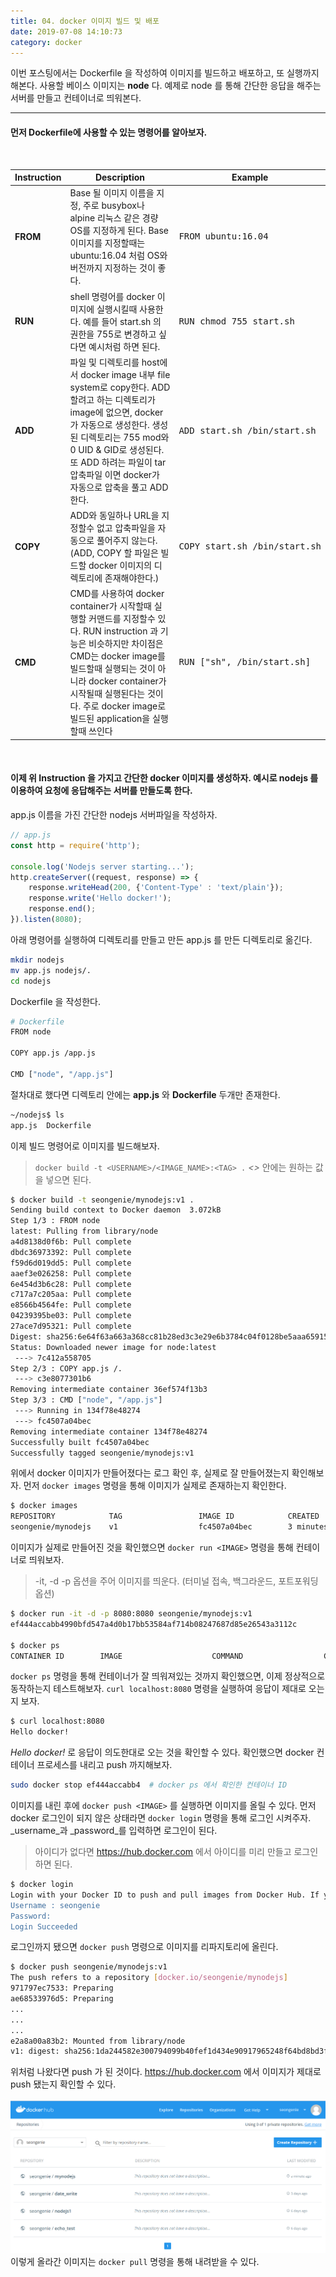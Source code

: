 ```yaml
---
title: 04. docker 이미지 빌드 및 배포
date: 2019-07-08 14:10:73
category: docker
---
```


이번 포스팅에서는 Dockerfile 을 작성하여 이미지를 빌드하고 배포하고, 또 실행까지 해본다. 사용할 베이스 이미지는 __node__ 다. 예제로 node 를 통해 간단한 응답을 해주는 서버를 만들고 컨테이너로 띄워본다.

---

#### 먼저 Dockerfile에 사용할 수 있는 명령어를 알아보자.
<br/>
<div>
    <table>
        <thead>
            <tr>
                <th>Instruction</th>
                <th style="width:60%">Description</th>
                <th>Example</th>
            </tr>
        </thead>
        <tbody>
            <tr>
                <td><strong>FROM</strong></td>
                <td>Base 될 이미지 이름을 지정, 주로 busybox나 alpine 리눅스 같은 경량 OS를 지정하게 된다. Base 이미지를 지정할때는 ubuntu:16.04 처럼 OS와 버전까지 지정하는 것이 좋다.</td>
                <td><pre>FROM ubuntu:16.04</pre></td>
            </tr>
            <tr>
                <td><strong>RUN</strong></td>
                <td>shell 명령어를 docker 이미지에 실행시킬때 사용한다. 예를 들어 start.sh 의 권한을 755로 변경하고 싶다면 예시처럼 하면 된다.
                <td><pre>RUN chmod 755 start.sh</pre></td>
            </tr>
            <tr>
                <td><strong>ADD</strong></td>
                <td>파일 및 디렉토리를 host에서 docker image 내부 file system로 copy한다. ADD 할려고 하는 디렉토리가 image에 없으면, docker가 자동으로 생성한다. 생성된 디렉토리는 755 mod와 0 UID & GID로 생성된다. 또 ADD 하려는 파일이 tar 압축파일 이면 docker가 자동으로 압축을 풀고 ADD 한다.</td>
                <td><pre>ADD start.sh /bin/start.sh</pre></td>
            </tr>
            <tr>
                <td><strong>COPY</strong></td>
                <td>ADD와 동일하나 URL을 지정할수 없고 압축파일을 자동으로 풀어주지 않는다. (ADD, COPY 할 파일은 빌드할 docker 이미지의 디렉토리에 존재해야한다.)</td>
                <td><pre>COPY start.sh /bin/start.sh</pre></td>
            </tr>
            <tr>
                <td><strong>CMD</strong></td>
                <td>CMD를 사용하여 docker container가 시작할때 실행할 커맨드를 지정할수 있다. RUN instruction 과 기능은 비슷하지만 차이점은 CMD는 docker image를 빌드할때 실행되는 것이 아니라 docker container가 시작될때 실행된다는 것이다. 주로 docker image로 빌드된 application을 실행할때 쓰인다</td>
                <td><pre>RUN ["sh", /bin/start.sh]</pre></td>
            </tr>
        </tbody>
    </table>
</div>
<br/>

#### 이제 위 Instruction 을 가지고 간단한 docker 이미지를 생성하자. 예시로 nodejs 를 이용하여 요청에 응답해주는 서버를 만들도록 한다.

app.js 이름을 가진 간단한 nodejs 서버파일을 작성하자.
```js
// app.js
const http = require('http');

console.log('Nodejs server starting...');
http.createServer((request, response) => {
    response.writeHead(200, {'Content-Type' : 'text/plain'});
    response.write('Hello docker!');
    response.end();
}).listen(8080);
```

아래 명령어를 실행하여 디렉토리를 만들고 만든 app.js 를 만든 디렉토리로 옮긴다.

```sh
mkdir nodejs
mv app.js nodejs/.
cd nodejs
```

Dockerfile 을 작성한다.
```sh
# Dockerfile
FROM node

COPY app.js /app.js

CMD ["node", "/app.js"]
```
절차대로 했다면 디렉토리 안에는 __app.js__ 와 __Dockerfile__ 두개만 존재한다.
```sh
~/nodejs$ ls
app.js  Dockerfile
```

이제 빌드 명령어로 이미지를 빌드해보자.
> `docker build -t <USERNAME>/<IMAGE_NAME>:<TAG> .` _<>_ 안에는 원하는 값을 넣으면 된다.
```sh
$ docker build -t seongenie/mynodejs:v1 .
Sending build context to Docker daemon  3.072kB
Step 1/3 : FROM node
latest: Pulling from library/node
a4d8138d0f6b: Pull complete
dbdc36973392: Pull complete
f59d6d019dd5: Pull complete
aaef3e026258: Pull complete
6e454d3b6c28: Pull complete
c717a7c205aa: Pull complete
e8566b4564fe: Pull complete
04239395be03: Pull complete
27ace7d95321: Pull complete
Digest: sha256:6e64f63a663a368cc81b28ed3c3e29e6b3784c04f0128be5aaa659157ed4d231
Status: Downloaded newer image for node:latest
 ---> 7c412a558705
Step 2/3 : COPY app.js /.
 ---> c3e8077301b6
Removing intermediate container 36ef574f13b3
Step 3/3 : CMD ["node", "/app.js"]
 ---> Running in 134f78e48274
 ---> fc4507a04bec
Removing intermediate container 134f78e48274
Successfully built fc4507a04bec
Successfully tagged seongenie/mynodejs:v1
```
위에서 docker 이미지가 만들어졌다는 로그 확인 후, 실제로 잘 만들어졌는지 확인해보자.
먼저 `docker images` 명령을 통해 이미지가 실제로 존재하는지 확인한다.

```sh
$ docker images
REPOSITORY            TAG                 IMAGE ID            CREATED             SIZE
seongenie/mynodejs    v1                  fc4507a04bec        3 minutes ago       907MB
```

이미지가 실제로 만들어진 것을 확인했으면 `docker run <IMAGE>` 명령을 통해 컨테이너로 띄워보자.
> -it, -d -p 옵션을 주어 이미지를 띄운다. (터미널 접속, 백그라운드, 포트포워딩 옵션)
```sh
$ docker run -it -d -p 8080:8080 seongenie/mynodejs:v1
ef444accabb4990bfd547a4d0b17bb53584af714b08247687d85e26543a3112c

$ docker ps
CONTAINER ID        IMAGE                    COMMAND                  CREATED             STATUS              PORTS                       ef444accabb4        seongenie/mynodejs:v1    "docker-entrypoint..."   12 seconds ago      Up 11 seconds       0.0.0.0:8080->8080/tcp      
```
`docker ps` 명령을 통해 컨테이너가 잘 띄워져있는 것까지 확인했으면, 이제 정상적으로 동작하는지 테스트해보자. `curl localhost:8080` 명령을 실행하여 응답이 제대로 오는지 보자.
```sh
$ curl localhost:8080
Hello docker!
```
_Hello docker!_ 로 응답이 의도한대로 오는 것을 확인할 수 있다.
확인했으면 docker 컨테이너 프로세스를 내리고 push 까지해보자.
```sh
sudo docker stop ef444accabb4  # docker ps 에서 확인한 컨테이너 ID
```
이미지를 내린 후에 `docker push <IMAGE>` 를 실행하면 이미지를 올릴 수 있다. 먼저 docker 로그인이 되지 않은 상태라면 `docker login` 명령을 통해 로그인 시켜주자.
_username_과 _password_를 입력하면 로그인이 된다. 
> 아이디가 없다면 https://hub.docker.com 에서 아이디를 미리 만들고 로그인하면 된다.
```sh
$ docker login
Login with your Docker ID to push and pull images from Docker Hub. If you don't have a Docker ID, head over to https://hub.docker.com to create one.
Username : seongenie
Password:
Login Succeeded
```

로그인까지 됐으면 `docker push` 명령으로 이미지를 리파지토리에 올린다.
```sh
$ docker push seongenie/mynodejs:v1
The push refers to a repository [docker.io/seongenie/mynodejs]
971797ec7533: Preparing
ae68533976d5: Preparing
...
...
...
e2a8a00a83b2: Mounted from library/node
v1: digest: sha256:1da244582e300794099b40fef1d434e90917965248f64bd8bd3f3d7e51f8af0b size: 2422
```
위처럼 나왔다면 push 가 된 것이다. https://hub.docker.com 에서 이미지가 제대로 push 됐는지 확인할 수 있다. <br/><br/>
![docker hub repository](./assets/docker_hub_push.png)
이렇게 올라간 이미지는 `docker pull` 명령을 통해 내려받을 수 있다.